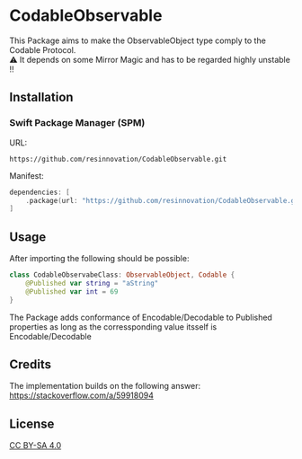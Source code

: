 # CodableObservable

This Package aims to make the ObservableObject type comply to the Codable Protocol.  
:warning: It depends on some Mirror Magic and has to be regarded highly unstable :bangbang:

## Installation

### Swift Package Manager (SPM)

URL:

`https://github.com/resinnovation/CodableObservable.git`

Manifest:

```swift
dependencies: [
    .package(url: "https://github.com/resinnovation/CodableObservable.git", .upToNextMajor(from: "0.1.0" )),
]
```

## Usage

After importing the following should be possible:

```swift
class CodableObservabeClass: ObservableObject, Codable {
    @Published var string = "aString"
    @Published var int = 69
}
```

The Package adds conformance of Encodable/Decodable to Published properties as long as the corressponding value itsself is Encodable/Decodable

## Credits

The implementation builds on the following answer:  
https://stackoverflow.com/a/59918094

## License 

[CC BY-SA 4.0](https://creativecommons.org/licenses/by-sa/4.0/)


